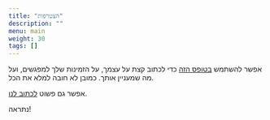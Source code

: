 ```yaml
---
title: "הצטרפות"
description: ""
menu: main
weight: 30
tags: []
---
```


אפשר להשתמש [בטופס הזה](https://bit.ly/yoga-23-joining) כדי לכתוב קצת על עצמך, על הזמינות שלך למפגשים, ועל מה שמעניין אותך.
כמובן לא חובה למלא את הכל.

אפשר גם פשוט [לכתוב לנו](../contact).

נתראה!
